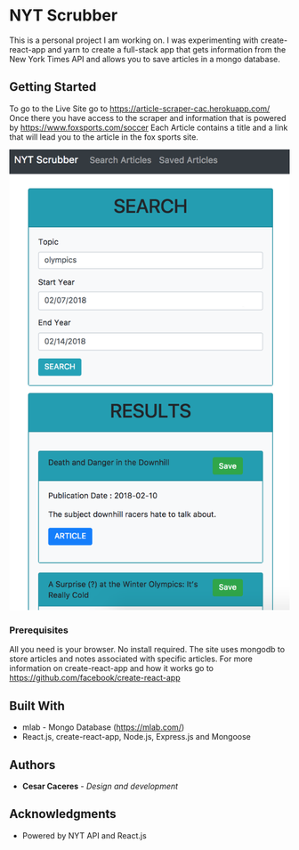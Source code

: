 # NYT Scrubber

This is a personal project I am working on. I was experimenting with create-react-app and yarn to create a full-stack app that gets information from the New York Times API and allows you to save articles in a mongo database.

## Getting Started

To go to the Live Site go to https://article-scraper-cac.herokuapp.com/
Once there you have access to the scraper and information that is powered by https://www.foxsports.com/soccer
Each Article contains a title and a link that will lead you to the article in the fox sports site.

![main page](main.png)


### Prerequisites

All you need is your browser. No install required. The site uses mongodb to store articles and notes associated with specific articles. 
For more information on create-react-app and how it works go to https://github.com/facebook/create-react-app

## Built With

* mlab - Mongo Database (https://mlab.com/)
* React.js, create-react-app, Node.js, Express.js and Mongoose

## Authors

* **Cesar Caceres** - *Design and development* 

## Acknowledgments

* Powered by NYT API and React.js


